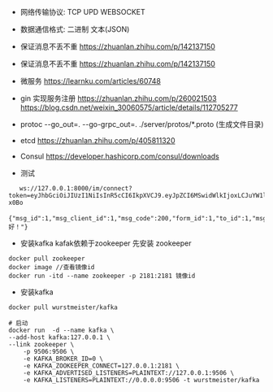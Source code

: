   * 网络传输协议: TCP UPD WEBSOCKET
  * 数据通信格式: 二进制 文本(JSON)

  * 保证消息不丢不重 https://zhuanlan.zhihu.com/p/142137150
  * 保证消息不丢不重 https://zhuanlan.zhihu.com/p/142137150
  * 微服务 https://learnku.com/articles/60748
  * gin 实现服务注册 https://zhuanlan.zhihu.com/p/260021503 https://blog.csdn.net/weixin_30060575/article/details/112705277
  *  protoc --go_out=. --go-grpc_out=. ./server/protos/*.proto (生成文件目录)
  * etcd https://zhuanlan.zhihu.com/p/405811320
  * Consul https://developer.hashicorp.com/consul/downloads


  * 测试

````
   ws://127.0.0.1:8000/im/connect?token=eyJhbGciOiJIUzI1NiIsInR5cCI6IkpXVCJ9.eyJpZCI6MSwidWlkIjoxLCJuYW1lIjoiaW3lrqLmnI0iLCJlbWFpbCI6InBsdHJ1ZW5pbmVAMTYzLmNvbSIsImV4cGlyZV90aW1lIjoxNjU1MDM1MjQ5LCJleHAiOjE2NTUwMzUyNDksImlhdCI6MTY1NDM5NTI0OSwiaXNzIjoiaW0tcHVzaC1zZXJ2aWNlIiwibmJmIjoxNjU0Mzk1MjQ5fQ.iCPtA2ZyMrLu5JrXaq7oTUh2yczA7xglwOLwFB-x0Bo

````
   
````
{"msg_id":1,"msg_client_id":1,"msg_code":200,"form_id":1,"to_id":1,"msg_type":1,"channel_type":1,"message":"你好！"}

````

 * 安装kafka kafak依赖于zookeeper 先安装 zookeeper
```shell
docker pull zookeeper
docker image //查看镜像id
docker run -itd --name zookeeper -p 2181:2181 镜像id

```
 * 安装kafka
```shell
docker pull wurstmeister/kafka

# 启动
docker run  -d --name kafka \
--add-host kafka:127.0.0.1 \
--link zookeeper \
    -p 9506:9506 \
    -e KAFKA_BROKER_ID=0 \
    -e KAFKA_ZOOKEEPER_CONNECT=127.0.0.1:2181 \
    -e KAFKA_ADVERTISED_LISTENERS=PLAINTEXT://127.0.0.1:9506 \
    -e KAFKA_LISTENERS=PLAINTEXT://0.0.0.0:9506 -t wurstmeister/kafka
```